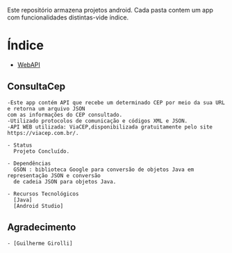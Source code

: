 
Este repositório armazena projetos android. Cada pasta contem um app com funcionalidades   distintas-vide índice. 

# Índice


   * [WebAPI](#consultaCep)
 
## ConsultaCep

```
-Este app contém API que recebe um determinado CEP por meio da sua URL e retorna um arquivo JSON  
com as informações do CEP consultado.
-Utilizado protocolos de comunicação e códigos XML e JSON.
-API WEB utilizada: ViaCEP,disponibilizada gratuitamente pelo site https://viacep.com.br/.

- Status
  Projeto Concluído.

- Dependências
  GSON : biblioteca Google para conversão de objetos Java em representação JSON e conversão  
  de cadeia JSON para objetos Java.

- Recursos Tecnológicos
  [Java]
  [Android Studio]

```

## Agradecimento

```
- [Guilherme Girolli]
